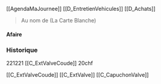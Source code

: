 [[AgendaMaJournee]] [[D_EntretienVehicules]] [[D_Achats]]

> Au nom de (La Carte Blanche)

#### Afaire

### Historique
221221 [[C_ExtValveCoude]] 20chf

[[C_ExtValveCoude]] [[C_ExtValve]] [[C_CapuchonValve]]
